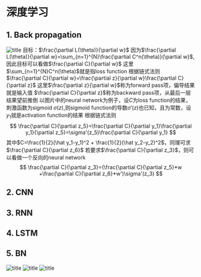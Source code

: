# 深度学习
## 1. Back propagation
![title](https://i.loli.net/2019/10/17/cMwIxP3Hh71lTCv.png)
目标：$\frac{\partial L(\theta)}{\partial w}$
因为$\frac{\partial L(\theta)}{\partial w}=\sum_{n=1}^{N}\frac{\partial C^n(\theta)}{\partial w}$, 因此目标可以看做$\frac{\partial C}{\partial w}$
这里$\sum_{n=1}^{N}C^n(\theta)$就是指loss function
根据链式法则
$\frac{\partial C}{\partial w}=\frac{\partial z}{\partial w}\frac{\partial C}{\partial z}$
这里$\frac{\partial z}{\partial w}$称为forward pass项，偏导结果就是输入值
$\frac{\partial C}{\partial z}$称为backward pass项，从最后一层结果望前推倒
以图片中的neural network为例子，设$C$为loss function的结果，刺激函数为sigmoid $\sigma(z)$,则sigmoid function的导数$\sigma'(z)$也已知，且为常数，设$y_1$就是activation function的结果
根据链式法则
$$
\frac{\partial C}{\partial z_5}=\frac{\partial C}{\partial y_1}\frac{\partial y_1}{\partial z_5}=\sigma'(z_5)\frac{\partial C}{\partial y_1}
$$
其中$C=\frac{1}{2}(\hat y_1-y_1)^2 + \frac{1}{2}(\hat y_2-y_2)^2$，同理可求$\frac{\partial C}{\partial z_6}$
若要求$\frac{\partial C}{\partial z_3}$，则可以看做一个反向的neural network
$$
\frac{\partial C}{\partial z_3}=(\frac{\partial C}{\partial z_5}*w +\frac{\partial C}{\partial z_6}*w')\sigma'(z_3)
$$
## 2. CNN
## 3. RNN
## 4. LSTM
## 5. BN
![title](https://i.loli.net/2019/10/17/EIviD56BCK4Z9qM.png)
![title](https://i.loli.net/2019/10/17/MVrPFvS3I495cnB.png)
![title](https://i.loli.net/2019/10/17/OBzxGF7tkCoL5Ay.png)